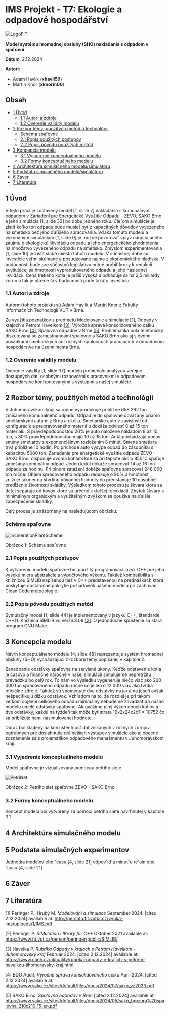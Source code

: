# IMS Projekt - T7: Ekologie a odpadové hospodářství

![LogoFIT](docs/LogoFIT.png)

**Model systému hromadnej obsluhy (SHO) nakladania s odpadom v spaľovni**  

**Dátum**: 2.12.2024

**Autori**:

- Adam Havlík (**xhavli59**)
- Martin Knor (**xknorm00**)

## Obsah

- [1 Úvod](#1-úvod)
  - [1.1 Autori a zdroje](#11-autori-a-zdroje)
  - [1.2 Overenie validity modelu](#12-overenie-validity-modelu)
- [2 Rozbor témy, použitých metód a technológii](#2-rozbor-témy-použitých-metód-a-technológii)
  - [Schéma spaľovne](#schéma-spaľovne)
  - [2.1 Popis použitých postupov](#21-popis-použitých-postupov)
  - [2.2 Popis pôvodu použitých metód](#22-popis-pôvodu-použitých-metód)
- [3 Koncepcia modelu](#3-koncepcia-modelu)
  - [3.1 Vyjadrenie konceptuálneho modelu](#31-vyjadrenie-konceptuálneho-modelu)
  - [3.2 Formy konceptuálneho modelu](#32-formy-konceptuálneho-modelu)
- [4 Architektúra simulačného modelu/simulátoru](#4-architektúra-simulačného-modelu)
- [5 Podstata simulačného modelu/simulátoru](#5-podstata-simulačných-experimentov)
- [6 Záver](#6-záver)
- [7 Literatúra](#7-literatúra)

## 1 Úvod

V tejto práci je zostavený model [1, slide 7] nakladania s komunálnym odpadom v Zariadení pre Energetické Využitie Odpadu - ZEVO, SAKO Brno a jeho simulácia [1, slide 33] po dobu jedného roku. Cieľom simulácie je zistiť koľko ton odpadu bude musieť byt z kapacitných dôvodov vyvezeného na smetisko bez jeho ďaľšieho spracovania. Vďaka tomuto modelu a vykonaným simuláciám [1, slide 9] je možné pozorovať vplyv narastajúceho záujmu o ekologickú likvidáciu odpadu a jeho energetického zhodnotenia na množstvo vyvezeného odpadu na smetisko. Zmyslom experimentovania [1, slide 10] je zistit slabé miesta tohoto modelu. V súčastnej dobe sú investície veľmi skúmané a posudzované najma z ekonomického hladiska. V budúcnosti bude pre súčastnú legislatívu nutné urobiť kroky k redukcií zvyšujúcej sa hmotnosti vyprodukovaného odpadu a jeho následnej likvidácií. Cena tretieho kotla je príliš vysoká a odhaduje sa na 2,5 miliardy korun a tak je otázne či v budúcnpsti príde takáto investícia.

### 1.1 Autori a zdroje

Autormi tohoto projektu sú Adam Havlík a Martin Knor z Fakulty Informačních Technologií VUT v Brne.

Za využitia poznatkov z predmetu Modelovanie a simulácie [[1]](#7-literatúra), Odpady v krajoch s Petrom Havelkom [[3]](#7-literatúra), Výročná správa konsolidovaného celku SAKO Brno [[4]](#7-literatúra), Spalovna odpadov v Brne [[5]](#7-literatúra). Problematika bola telefonicky diskutovaná so zamestnancami spalovne a SAKO Brno ako aj s dvomi posádkami smetiarskych áut rôznych spoločnosťí pracujúcich v odpadovom hospodárstve na území mesta Brna.

### 1.2 Overenie validity modelu

Overenie validity [1, slide 37] modelu prebiehalo analýzou verejne dostupných dát, osobnými rozhovormi s pracovníkmi v odpadovom hospodárstve konfrontovanými s výstupmi s našej simulácie.

## 2 Rozbor témy, použitých metód a technológii

V Juhomoravskom kraji sa ročne vyprodukuje približne 658 262 ton zmišaného komunálneho odpadu. Odpad je do spalovne dovážaný priamo smetiarskymi autami z Brna a okolia. Smetiarske auto v závislosti od konfigurácie a prepravovaného materiálu dokáže odviesť 8 až 15 ton materiálu. S pravdepodobnostou 20% je auto naložené nákladom 8 až 10 ton, s 80% pravdepodobnosťou majú 10 až 15 ton. Autá prichádzajú počas smeny smetiarov s exponenciálnym rozložením 8 minút. Smena smetiara trvá približne 10 hodín. Po príchode auto vysype odpad do zásobníku s kapacitou 5000 ton. Zariadenie pre energetické využitie odpadu ZEVO - SAKO Brno, disponuje dvoma kotlami kde sa pri teplote okolo 850°C spaľuje zmiešaný komunálny odpad. Jeden kotol dokáže spracovať 14 až 16 ton odpadu za hodinu. Pri plnom zatažení dokáže spaľovna spracovať 248 000 ton ročne. Objem spracovaného odpadu redukuje o 90% a hmotnost znižuje takmer na štvrtinu pôvodnej hodnoty čo predstavuje 10 násobné predĺženie životnosti skládky. Výsledkom tohoto procesu je škvára ktorá sa daľej separuje od kovov ktoré sú určené k ďaľšej recyklácií. Zbytok škváry s minimálnym organickým a využiteľným zvýškom sa používa na ďalšie zabezpečenie skládky.

Celý proces je znázornený na nasledujúcom obrázku:

### Schéma spaľovne

![IncinerationPlantScheme](docs/IncinerationPlantScheme.png)

Obrázok 1: Schéma spaľovne

### 2.1 Popis použitých postupov

K vytvoreniu modelu spaľovne bol použitý programovací jazyk C++ pre jeho vysokú mieru abstrakcie a výpočtového výkonu. Taktiež kompatibilita s knižnicou SIMLIB napísanou tiež v C++ predstavenou na prednáškach ktorá poskytuje dostatočné pokrytie požiadaviek našeho modelu pri zachovaní Clean Code metodologie.

### 2.2 Popis pôvodu použitých metód

Symulačný model [1, slide 44] je inplementovaný v jazyku C++, štandarde C++11. Knižnica SIMLIB vo verzii 3.09 [[2]](#7-literatúra). O jednoduché spustenie sa stará program GNU Make.

## 3 Koncepcia modelu

Návrh konceptuálneho modelu [4, slide 48] reprezentuje systém hromadnej obsluhy (SHO) vychádzajúci z rozboru témy popísanej v kapitole 2.

Zanedbanie odstávky spaľovne na servisné úkony. Keďže odstavenie kotla je časovo a finančne náročné v našej simulácií simulujeme nepretržitú prevádzku po celý rok. To nám vo výsledku vygeneruje niečo viac ako 260 000 ton spracovaného odpadu ročne čo je len o 12 000 viac ako tvrdia oficiálne zdroje. Taktiež sú spomenuté dve odstávky na jar a na jeseň avšak nešpecifikujú dlžku odstávok. Vzhľadom na to, že rozdiel je pri takom veľkom objeme celkového odpadu minimálny nebudeme zavádzať do nášho modelu umelé odstávky spaľovne. Ak uvážime plný výkon oboch kotlov a dve odstávky, každú na týždeň tak môže byť strata 16x2x24x2x7 = 10752 čo sa približuje nami nasimulovanej hodnote.

Dôraz bol kladený na konzistentnosť dát získaných z rôznych zdrojov potrebných pre dosiahnutie reálnejších výstupov simulácie ako aj obecné zoznámenie sa s prolematikov odpadového manažmentu v Juhomoravskom kraji.

### 3.1 Vyjadrenie konceptuálneho modelu

Model spaľovne je vizualizovaný pomocou petriho siete

![PetriNet](docs/PetriNet.png)

Obrázok 2: Petriho sieť spaľovne ZEVO - SAKO Brno

### 3.2 Formy konceptuálneho modelu

Koncept modelu bol vytvorený za pomoci petriho siete navrhnutej v kapitole 3.1

## 4 Architektúra simulačného modelu

## 5 Podstata simulačných experimentov

Jednotka modelov´eho ˇcasu [4, slide 21] odpov´ıd´a minutˇe re´aln´eho ˇcasu.[4, slide 21]

## 6 Záver

## 7 Literatúra

[1] Peringer P., Hrubý M. _Modelování a simulace_ September 2024. [cited 2.12.2024] available at: <http://perchta.fit.vutbr.cz/vyuka-ims/uploads/1/IMS.pdf>

[2] Peringer P. _SIMulation LIBrary for C++_ Október 2021 available at: <https://www.fit.vut.cz/person/peringer/public/SIMLIB/>

[3] Havelka P. _Rubrika Odpady v krajoch s Petrom Havelkom - Juhomoravský kraj_ Február 2024. [cited 2.12.2024] available at: <https://www.caoh.cz/aktuality/rubrika-odpady-v-krajich-s-petrem-havelkou-jihomoravsky-kraj.html>

[4] BDO Audit, _Výročná správa konsolidovaného celku_ Apríl 2024. [cited 2.12.2024] available at: <https://www.sako.cz/sites/default/files/docs/2024/07/sako_vz2023.pdf>

[5] SAKO Brno, _Spalovna odpadov v Brne_ [cited 2.12.2024] available at: <https://www.sako.cz/sites/default/files/docs/2024/05/sako_brozura%20spalovna_210x210_15_en.pdf>
